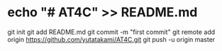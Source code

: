 # echo "# AT4C" >> README.md
git init
git add README.md
git commit -m "first commit"
git remote add origin https://github.com/yutatakami/AT4C.git
git push -u origin master
